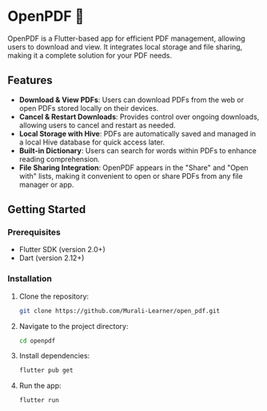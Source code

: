 # OpenPDF 📄

OpenPDF is a Flutter-based app for efficient PDF management, allowing users to download and view. It integrates local storage and file sharing, making it a complete solution for your PDF needs.

## Features

- **Download & View PDFs**: Users can download PDFs from the web or open PDFs stored locally on their devices.
- **Cancel & Restart Downloads**: Provides control over ongoing downloads, allowing users to cancel and restart as needed.
- **Local Storage with Hive**: PDFs are automatically saved and managed in a local Hive database for quick access later.
- **Built-in Dictionary**: Users can search for words within PDFs to enhance reading comprehension.
- **File Sharing Integration**: OpenPDF appears in the "Share" and "Open with" lists, making it convenient to open or share PDFs from any file manager or app.

## Getting Started

### Prerequisites

- Flutter SDK (version 2.0+)
- Dart (version 2.12+)

### Installation

1. Clone the repository:

   ```bash
   git clone https://github.com/Murali-Learner/open_pdf.git
   ```

2. Navigate to the project directory:

   ```bash
   cd openpdf
   ```

3. Install dependencies:

   ```bash
   flutter pub get
   ```

4. Run the app:

   ```bash
   flutter run
   ```
